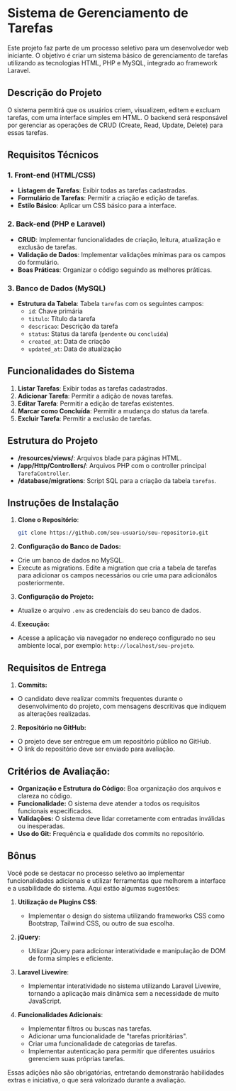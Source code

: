 # Sistema de Gerenciamento de Tarefas

Este projeto faz parte de um processo seletivo para um desenvolvedor web iniciante. O objetivo é criar um sistema básico de gerenciamento de tarefas utilizando as tecnologias HTML, PHP e MySQL, integrado ao framework Laravel.

## Descrição do Projeto

O sistema permitirá que os usuários criem, visualizem, editem e excluam tarefas, com uma interface simples em HTML. O backend será responsável por gerenciar as operações de CRUD (Create, Read, Update, Delete) para essas tarefas.

## Requisitos Técnicos

### 1. Front-end (HTML/CSS)
- **Listagem de Tarefas**: Exibir todas as tarefas cadastradas.
- **Formulário de Tarefas**: Permitir a criação e edição de tarefas.
- **Estilo Básico**: Aplicar um CSS básico para a interface.

### 2. Back-end (PHP e Laravel)
- **CRUD**: Implementar funcionalidades de criação, leitura, atualização e exclusão de tarefas.
- **Validação de Dados**: Implementar validações mínimas para os campos do formulário.
- **Boas Práticas**: Organizar o código seguindo as melhores práticas.

### 3. Banco de Dados (MySQL)
- **Estrutura da Tabela**: Tabela `tarefas` com os seguintes campos:
  - `id`: Chave primária
  - `titulo`: Título da tarefa
  - `descricao`: Descrição da tarefa
  - `status`: Status da tarefa (`pendente` ou `concluída`)
  - `created_at`: Data de criação
  - `updated_at`: Data de atualização

## Funcionalidades do Sistema

1. **Listar Tarefas**: Exibir todas as tarefas cadastradas.
2. **Adicionar Tarefa**: Permitir a adição de novas tarefas.
3. **Editar Tarefa**: Permitir a edição de tarefas existentes.
4. **Marcar como Concluída**: Permitir a mudança do status da tarefa.
5. **Excluir Tarefa**: Permitir a exclusão de tarefas.

## Estrutura do Projeto

- **/resources/views/**: Arquivos blade para páginas HTML.
- **/app/Http/Controllers/**: Arquivos PHP com o controller principal `TarefaController`.
- **/database/migrations**: Script SQL para a criação da tabela `tarefas`.

## Instruções de Instalação

1. **Clone o Repositório**:
   ```bash
   git clone https://github.com/seu-usuario/seu-repositorio.git
   ```
2. **Configuração do Banco de Dados:**
- Crie um banco de dados no MySQL.
- Execute as migrations. Edite a migration que cria a tabela de tarefas para adicionar os campos necessários ou crie uma para adicionálos posteriormente.

3. **Configuração do Projeto:**
- Atualize o arquivo `.env` as credenciais do seu banco de dados.

4. **Execução:**
- Acesse a aplicação via navegador no endereço configurado no seu ambiente local, por exemplo: `http://localhost/seu-projeto`.

## Requisitos de Entrega

1. **Commits:**
- O candidato deve realizar commits frequentes durante o desenvolvimento do projeto, com mensagens descritivas que indiquem as alterações realizadas.

2. **Repositório no GitHub:**
- O projeto deve ser entregue em um repositório público no GitHub.
- O link do repositório deve ser enviado para avaliação.

## Critérios de Avaliação: 
- **Organização e Estrutura do Código:** Boa organização dos arquivos e clareza no código.
- **Funcionalidade:** O sistema deve atender a todos os requisitos funcionais especificados.
- **Validações:** O sistema deve lidar corretamente com entradas inválidas ou inesperadas.
- **Uso do Git:** Frequência e qualidade dos commits no repositório.

## Bônus

Você pode se destacar no processo seletivo ao implementar funcionalidades adicionais e utilizar ferramentas que melhorem a interface e a usabilidade do sistema. Aqui estão algumas sugestões:

1. **Utilização de Plugins CSS**: 
   - Implementar o design do sistema utilizando frameworks CSS como Bootstrap, Tailwind CSS, ou outro de sua escolha.

2. **jQuery**:
   - Utilizar jQuery para adicionar interatividade e manipulação de DOM de forma simples e eficiente.

3. **Laravel Livewire**:
   - Implementar interatividade no sistema utilizando Laravel Livewire, tornando a aplicação mais dinâmica sem a necessidade de muito JavaScript.

4. **Funcionalidades Adicionais**:
   - Implementar filtros ou buscas nas tarefas.
   - Adicionar uma funcionalidade de "tarefas prioritárias".
   - Criar uma funcionalidade de categorias de tarefas.
   - Implementar autenticação para permitir que diferentes usuários gerenciem suas próprias tarefas.

Essas adições não são obrigatórias, entretando demonstrarão habilidades extras e iniciativa, o que será valorizado durante a avaliação.
